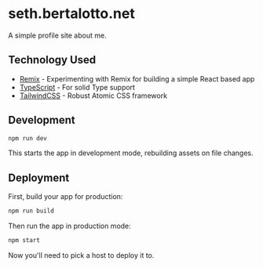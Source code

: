 # seth.bertalotto.net

A simple profile site about me.

## Technology Used

- [Remix](https://remix.run/docs) - Experimenting with Remix for building a simple React based app
- [TypeScript](https://www.typescriptlang.org/) - For solid Type support
- [TailwindCSS](https://tailwindcss.com/) - Robust Atomic CSS framework

## Development

```sh
npm run dev
```

This starts the app in development mode, rebuilding assets on file changes.

## Deployment

First, build your app for production:

```sh
npm run build
```

Then run the app in production mode:

```sh
npm start
```

Now you'll need to pick a host to deploy it to.
